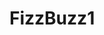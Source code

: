 # FizzBuzz1
<script>
for (var i = 1; i <= 20; i++) {
  if (i % 3 == 0 && i % 5 == 0)
    console.log("Fizz,Buzz");
  else if (i % 3 == 0)
    console.log("Fizz");
  else if (i % 5 == 0)
    console.log("Buzz");
  else  // iが3の倍数でも5の倍数でもない
    console.log(i);
}
</script>
